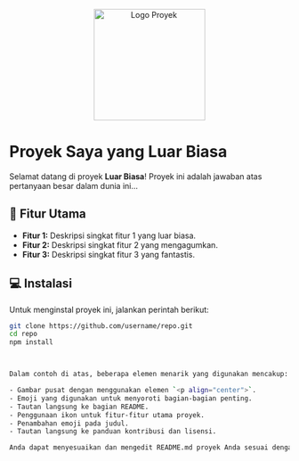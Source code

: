 <p align="center">
  <img src="https://f.top4top.io/p_28451ay3h1.jpg" alt="Logo Proyek" width="200" height"200">
</p>

# Proyek Saya yang Luar Biasa

Selamat datang di proyek **Luar Biasa**! Proyek ini adalah jawaban atas pertanyaan besar dalam dunia ini...

## :rocket: Fitur Utama

- **Fitur 1:** Deskripsi singkat fitur 1 yang luar biasa.
- **Fitur 2:** Deskripsi singkat fitur 2 yang mengagumkan.
- **Fitur 3:** Deskripsi singkat fitur 3 yang fantastis.

## :computer: Instalasi

Untuk menginstal proyek ini, jalankan perintah berikut:

```bash
git clone https://github.com/username/repo.git
cd repo
npm install



Dalam contoh di atas, beberapa elemen menarik yang digunakan mencakup:

- Gambar pusat dengan menggunakan elemen `<p align="center">`.
- Emoji yang digunakan untuk menyoroti bagian-bagian penting.
- Tautan langsung ke bagian README.
- Penggunaan ikon untuk fitur-fitur utama proyek.
- Penambahan emoji pada judul.
- Tautan langsung ke panduan kontribusi dan lisensi.

Anda dapat menyesuaikan dan mengedit README.md proyek Anda sesuai dengan kebutuhan dan gaya desain yang Anda inginkan untuk menciptakan tampilan yang lebih menarik dan informatif.
